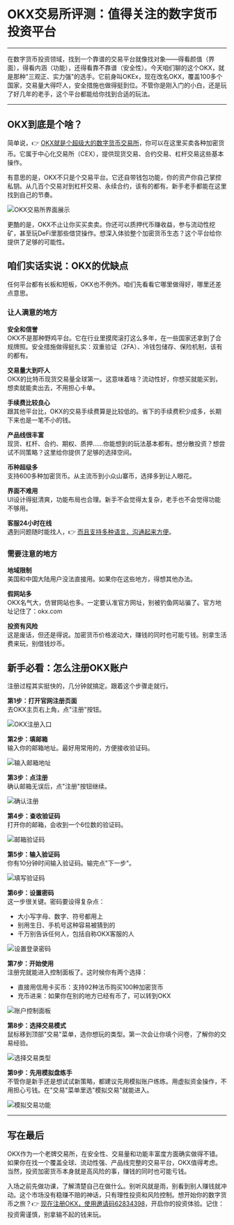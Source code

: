 # OKX交易所评测：值得关注的数字货币投资平台

---

在数字货币投资领域，找到一个靠谱的交易平台就像找对象——得看颜值（界面），得看内涵（功能），还得看靠不靠谱（安全性）。今天咱们聊的这个OKX，就是那种"三观正、实力强"的选手。它前身叫OKEx，现在改名OKX，覆盖100多个国家，交易量大得吓人，安全措施也做得挺到位。不管你是刚入门的小白，还是玩了好几年的老手，这个平台都能给你找到合适的玩法。

---

## OKX到底是个啥？

简单说，👉 [OKX就是个超级大的数字货币交易所](https://www.okx.com/join/62834398)，你可以在这里买卖各种加密货币。它属于中心化交易所（CEX），提供现货交易、合约交易、杠杆交易这些基本操作。

有意思的是，OKX不只是个交易平台。它还自带钱包功能，你的资产你自己掌控私钥。从几百个交易对到杠杆交易、永续合约，该有的都有。新手老手都能在这里找到自己的节奏。

![OKX交易所界面展示](image/00731341.webp)

更酷的是，OKX不止让你买买卖卖。你还可以质押代币赚收益，参与流动性挖矿，甚至玩DeFi里那些借贷操作。想深入体验整个加密货币生态？这个平台给你提供了足够的可能性。

## 咱们实话实说：OKX的优缺点

任何平台都有长板和短板，OKX也不例外。咱们先看看它哪里做得好，哪里还差点意思。

### 让人满意的地方

**安全和信誉**  
OKX不是那种野鸡平台。它在行业里摸爬滚打这么多年，在一些国家还拿到了合规牌照。安全措施做得挺扎实：双重验证（2FA）、冷钱包储存、保险机制，该有的都有。

**交易量大到吓人**  
OKX的比特币现货交易量全球第一。这意味着啥？流动性好，你想买就能买到，想卖就能卖出去，不用担心卡单。

**手续费比较良心**  
跟其他平台比，OKX的交易手续费算是比较低的。省下的手续费积少成多，长期下来也是一笔不小的钱。

**产品线很丰富**  
现货、杠杆、合约、期权、质押……你能想到的玩法基本都有。想分散投资？想尝试不同策略？这里给你提供了足够的选择空间。

**币种超级多**  
支持600多种加密货币。从主流币到小众山寨币，选择多到让人眼花。

**界面不难用**  
UI设计得挺清爽，功能布局也合理。新手不会觉得太复杂，老手也不会觉得功能不够用。

**客服24小时在线**  
遇到问题随时能找人，👉 [而且支持多种语言，沟通起来方便](https://www.okx.com/join/62834398)。

### 需要注意的地方

**地域限制**  
美国和中国大陆用户没法直接用。如果你在这些地方，得想其他办法。

**假网站多**  
OKX名气大，仿冒网站也多。一定要认准官方网址，别被钓鱼网站骗了。官方地址记住了：okx.com

**投资有风险**  
这是废话，但还是得说。加密货币价格波动大，赚钱的同时也可能亏钱。别拿生活费来玩，别借钱炒币。

## 新手必看：怎么注册OKX账户

注册过程其实挺快的，几分钟就搞定。跟着这个步骤走就行。

**第1步：打开官网注册页面**  
去OKX主页右上角，点"注册"按钮。

![OKX注册入口](image/13014019.webp)

**第2步：填邮箱**  
输入你的邮箱地址。最好用常用的，方便接收验证码。

![输入邮箱地址](image/744590698605620.webp)

**第3步：点注册**  
确认邮箱无误后，点"注册"按钮继续。

![确认注册](image/768130891305.webp)

**第4步：查收验证码**  
打开你的邮箱，会收到一个6位数的验证码。

![邮箱验证码](image/6593026300144779.webp)

**第5步：输入验证码**  
你有10分钟时间输入验证码。输完点"下一步"。

![填写验证码](image/80526035969875.webp)

**第6步：设置密码**  
这一步很关键。密码要设得复杂点：

- 大小写字母、数字、符号都用上
- 别用生日、手机号这种容易被猜到的
- 千万别告诉任何人，包括自称OKX客服的人

![设置登录密码](image/316755819.webp)

**第7步：开始使用**  
注册完就能进入控制面板了。这时候你有两个选择：

- 直接用信用卡买币：支持92种法币购买100种加密货币
- 充币进来：如果你在别的地方已经有币了，可以转到OKX

![账户控制面板](image/494672706.webp)

**第8步：选择交易模式**  
鼠标移到顶部"交易"菜单，选你想玩的类型。第一次会让你填个问卷，了解你的交易经验。

![选择交易类型](image/707666605506.webp)

**第9步：先用模拟盘练手**  
不管你是新手还是想试试新策略，都建议先用模拟账户练练。用虚拟资金操作，不用担心亏钱。在"交易"菜单里选"模拟交易"就能进入。

![模拟交易功能](image/990674435.webp)

---

## 写在最后

OKX作为一个老牌交易所，在安全性、交易量和功能丰富度方面确实做得不错。如果你在找一个覆盖全球、流动性强、产品线完整的交易平台，OKX值得考虑。当然，投资加密货币本身就是高风险的事，赚钱的同时也可能亏钱。

入场之前先做功课，了解清楚自己在做什么。别听风就是雨，别看到别人赚钱就冲动。这个市场没有稳赚不赔的神话，只有理性投资和风险控制。想开始你的数字货币之旅？👉 [现在注册OKX，使用邀请码62834398](https://www.okx.com/join/62834398)，开启你的投资体验。记住：投资需谨慎，别拿输不起的钱来玩。
